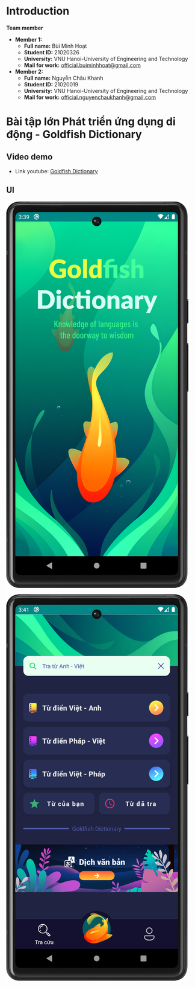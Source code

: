 # Introduction
**Team member**
- **Member 1:**
    - **Full name:** Bùi Minh Hoạt
    - **Student ID:** 21020326
    - **University:** VNU Hanoi-University of Engineering and Technology
    - **Mail for work:** official.buiminhhoat@gmail.com
- **Member 2:**
    - **Full name:** Nguyễn Châu Khanh
    - **Student ID:** 21020019
    - **University:** VNU Hanoi-University of Engineering and Technology
    - **Mail for work:** official.nguyenchaukhanh@gmail.com

# Bài tập lớn Phát triển ứng dụng di động - Goldfish Dictionary

## Video demo
- Link youtube: [Goldfish Dictionary]()

## UI

![img.png](img/img.png)

![img.png](img/img_1.png)